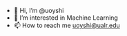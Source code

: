 - 👋 Hi, I’m @uoyshi
- 👀 I’m interested in Machine Learning
- 📫 How to reach me uoyshi@ualr.edu

<!---
uoyshi/uoyshi is a ✨ special ✨ repository because its `README.md` (this file) appears on your GitHub profile.
You can click the Preview link to take a look at your changes.
--->
